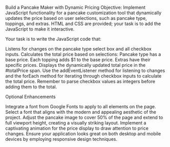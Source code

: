 Build a Pancake Maker with Dynamic Pricing
Objective: Implement JavaScript functionality for a pancake customization tool that dynamically updates the price based on user selections, such as pancake type, toppings, and extras. HTML and CSS are provided; your task is to add the JavaScript to make it interactive.

Your task is to write the JavaScript code that:

Listens for changes on the pancake type select box and all checkbox inputs.
Calculates the total price based on selections:
Pancake type has a base price.
Each topping adds $1 to the base price.
Extras have their specific prices.
Displays the dynamically updated total price in the #totalPrice span.
Use the addEventListener method for listening to changes and the forEach method for iterating through checkbox inputs to calculate the total price. Remember to parse checkbox values as integers before adding them to the total.

Optional Enhancements


Integrate a font from Google Fonts to apply to all elements on the page. Select a font that aligns with the modern and appealing aesthetic of the project.
Adjust the pancake image to cover 50% of the page and extend to full viewport height, creating a visually striking layout.
Implement a captivating animation for the price display to draw attention to price changes.
Ensure your application looks great on both desktop and mobile devices by employing responsive design techniques.
